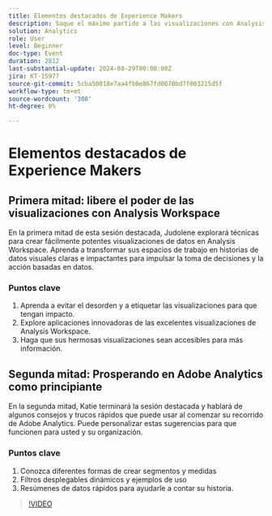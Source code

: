 ```yaml
---
title: Elementos destacados de Experience Makers
description: Saque el máximo partido a las visualizaciones con Analysis WorkspaceEn la primera mitad de esta sesión destacada, Judolene explorará las técnicas para crear fácilmente potentes visualizaciones de datos en Analysis Workspace. Aprenda a transformar sus espacios de trabajo en historias de datos visuales claras e impactantes para impulsar la toma de decisiones y la acción basadas en datos.  1. Aprenda a evitar el desorden y a etiquetar las visualizaciones para que tengan impacto. 2. Explore aplicaciones innovadoras de las grandes visualizaciones de Analysis Workspace. 3. Haga que sus hermosas visualizaciones sean accesibles para más información. Prosperar en Adobe Analytics como principianteKatie finalizará la sesión destacada y explicará algunos consejos y trucos rápidos que puede utilizar al comenzar su recorrido de Adobe Analytics. Puede personalizar estas sugerencias para que funcionen para usted y su organización. 1. Conozca diferentes formas de crear segmentos y medidas 2. Filtros desplegables dinámicos y ejemplos de uso 3. Resúmenes de datos rápidos para ayudarle a contar su historia.
solution: Analytics
role: User
level: Beginner
doc-type: Event
duration: 2812
last-substantial-update: 2024-08-29T00:00:00Z
jira: KT-15977
source-git-commit: 5cba50018e7aa4fb0e867fd0070bd7f003215d5f
workflow-type: tm+mt
source-wordcount: '308'
ht-degree: 0%

---
```



# Elementos destacados de Experience Makers

## Primera mitad: libere el poder de las visualizaciones con Analysis Workspace

En la primera mitad de esta sesión destacada, Judolene explorará técnicas para crear fácilmente potentes visualizaciones de datos en Analysis Workspace. Aprenda a transformar sus espacios de trabajo en historias de datos visuales claras e impactantes para impulsar la toma de decisiones y la acción basadas en datos.

### Puntos clave

1. Aprenda a evitar el desorden y a etiquetar las visualizaciones para que tengan impacto.
2. Explore aplicaciones innovadoras de las excelentes visualizaciones de Analysis Workspace.
3. Haga que sus hermosas visualizaciones sean accesibles para más información.

## Segunda mitad: Prosperando en Adobe Analytics como principiante

En la segunda mitad, Katie terminará la sesión destacada y hablará de algunos consejos y trucos rápidos que puede usar al comenzar su recorrido de Adobe Analytics. Puede personalizar estas sugerencias para que funcionen para usted y su organización.

### Puntos clave

1. Conozca diferentes formas de crear segmentos y medidas
2. Filtros desplegables dinámicos y ejemplos de uso
3. Resúmenes de datos rápidos para ayudarle a contar su historia.

>[!VIDEO](https://video.tv.adobe.com/v/3432749/?learn=on)
